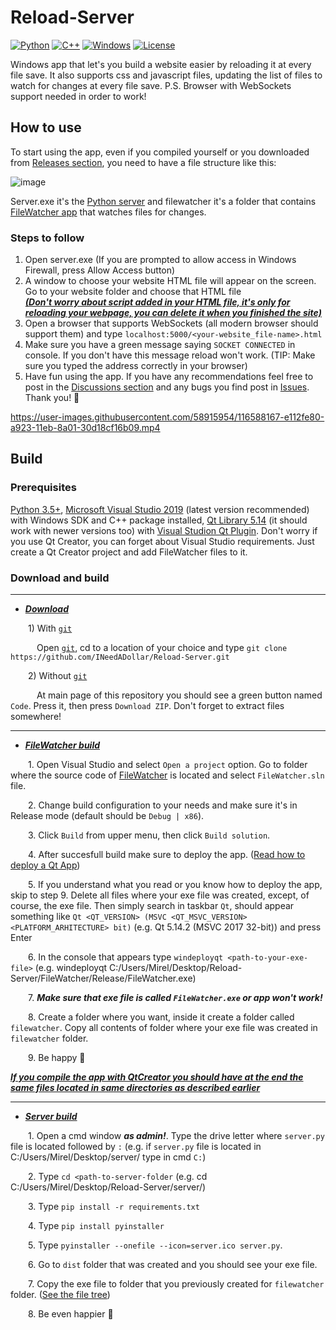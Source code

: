 # Reload-Server
[![Python](https://img.shields.io/badge/language-python-%23fff800?style=plastic&logo=appveyor)](https://en.wikipedia.org/wiki/Python_(programming_language))
[![C++](https://img.shields.io/badge/language-C%2B%2B-%23f34b7d.svg?style=plastic)](https://en.wikipedia.org/wiki/C%2B%2B)
[![Windows](https://img.shields.io/badge/platform-Windows-0078d7.svg?style=plastic)](https://en.wikipedia.org/wiki/Microsoft_Windows)
[![License](https://img.shields.io/github/github/license/INeedADollar/Reload-Server?style=plastic)](LICENSE)

Windows app that let's you build a website easier by reloading it at every file save. It also supports css and javascript files, updating the list of files to watch for changes at every file save. P.S. Browser with WebSockets support needed in order to work!

## How to use

To start using the app, even if you compiled yourself or you downloaded from [Releases section](https://github.com/INeedADollar/Reload-Server/releases), you need to have a file structure like this:

![image](https://user-images.githubusercontent.com/58915954/116579595-339bed00-a91b-11eb-944b-faaa45dc2f58.png)

Server.exe it's the [Python server](src/server/server.py) and filewatcher it's a folder that contains [FileWatcher app](src/filewatcher) that watches files for changes. 

### Steps to follow
1. Open server.exe (If you are prompted to allow access in Windows Firewall, press Allow Access button) 
2. A window to choose your website HTML file will appear on the screen. Go to your website folder and choose that HTML file 
<br><ins>***(Don't worry about script added in your HTML file, it's only for reloading your webpage, you can delete it when you finished the site)***</ins>
4. Open a browser that supports WebSockets (all modern browser should support them) and type `localhost:5000/<your-website_file-name>.html`
5. Make sure you have a green message saying `SOCKET CONNECTED` in console. If you don't have this message reload won't work. (TIP: Make sure you typed the address correctly in your browser)
6. Have fun using the app. If you have any recommendations feel free to post in the [Discussions section](https://github.com/INeedADollar/Reload-Server/discussions) and any bugs you find post in [Issues](https://github.com/INeedADollar/Reload-Server/issues). Thank you! 🤗


https://user-images.githubusercontent.com/58915954/116588167-e112fe80-a923-11eb-8a01-30d18cf16b09.mp4


## Build

### Prerequisites
[Python 3.5+](https://www.python.org/downloads/), [Microsoft Visual Studio 2019](https://visualstudio.microsoft.com/) (latest version recommended) with Windows SDK and C++ package installed, [Qt Library 5.14](https://www.qt.io/download) (it should work with newer versions too) with [Visual Studion Qt Plugin](https://marketplace.visualstudio.com/items?itemName=TheQtCompany.QtVisualStudioTools-19123).
Don't worry if you use Qt Creator, you can forget about Visual Studio requirements. Just create a Qt Creator project and add FileWatcher files to it.
  
### Download and build

---
* <ins>***Download***</ins>

&emsp;&emsp;1) With [`git`](https://git-scm.com/)

&emsp;&emsp;&emsp;Open [`git`](https://git-scm.com/), cd to a location of your choice and type `git clone https://github.com/INeedADollar/Reload-Server.git`

&emsp;&emsp;2) Without [`git`](https://git-scm.com/)

&emsp;&emsp;&emsp;At main page of this repository you should see a green button named `Code`. Press it, then press `Download ZIP`. Don't forget to extract files somewhere!

---
* <ins>***FileWatcher build***</ins>

&emsp;&emsp;1. Open Visual Studio and select `Open a project` option. Go to folder where the source code of [FileWatcher](src/filewatcher) is located and select `FileWatcher.sln` file.

&emsp;&emsp;2. Change build configuration to your needs and make sure it's in Release mode (default should be `Debug | x86`).

&emsp;&emsp;3. Click `Build` from upper menu, then click `Build solution`.

&emsp;&emsp;4. After succesfull build make sure to deploy the app. ([Read how to deploy a Qt App](https://doc.qt.io/qt-5/windows-deployment.html))

&emsp;&emsp;5. If you understand what you read or you know how to deploy the app, skip to step 9. Delete all files where your exe file was created, except, of course, the exe file. Then simply search in taskbar `Qt`, should appear something like `Qt <QT_VERSION> (MSVC <QT_MSVC_VERSION> <PLATFORM_ARHITECTURE> bit)` (e.g. Qt 5.14.2 (MSVC 2017 32-bit)) and press Enter

&emsp;&emsp;6. In the console that appears type `windeployqt <path-to-your-exe-file>` (e.g. windeployqt C:/Users/Mirel/Desktop/Reload-Server/FileWatcher/Release/FileWatcher.exe)

&emsp;&emsp;7. ***Make sure that exe file is called `FileWatcher.exe` or app won't work!***

&emsp;&emsp;8. Create a folder where you want, inside it create a folder called `filewatcher`. Copy all contents of folder where your exe file was created in `filewatcher` folder.

&emsp;&emsp;9. Be happy 🤠

<ins>***If you compile the app with QtCreator you should have at the end the same files located in same directories as described earlier***</ins>

---
* <ins>***Server build***</ins>

&emsp;&emsp;1. Open a cmd window ***as admin!***. Type the drive letter where `server.py` file is located followed by `:` (e.g. if `server.py` file is located in C:/Users/Mirel/Desktop/server/ type in cmd `C:`)

&emsp;&emsp;2. Type `cd <path-to-server-folder` (e.g. cd C:/Users/Mirel/Desktop/Reload-Server/server/)

&emsp;&emsp;3. Type `pip install -r requirements.txt`

&emsp;&emsp;4. Type `pip install pyinstaller`

&emsp;&emsp;5. Type `pyinstaller --onefile --icon=server.ico server.py`. 

&emsp;&emsp;6. Go to `dist` folder that was created and you should see your exe file.

&emsp;&emsp;7. Copy the exe file to folder that you previously created for `filewatcher` folder. ([See the file tree](https://github.com/INeedADollar/Reload-Server#how-to-use))

&emsp;&emsp;8. Be even happier 🤠

